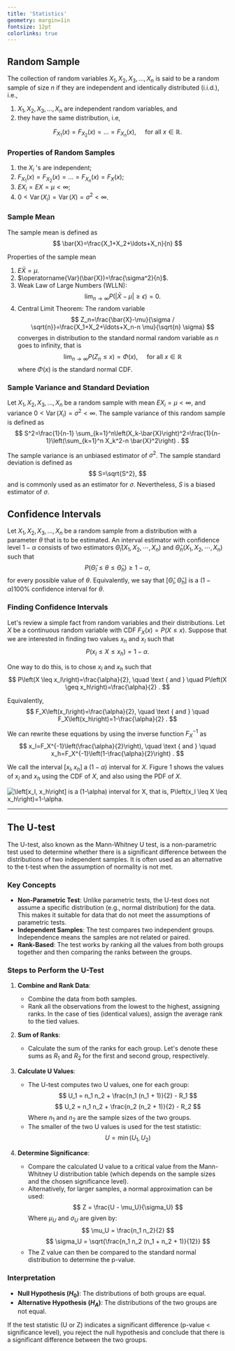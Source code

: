```yaml
---
title: 'Statistics'
geometry: margin=1in
fontsize: 12pt
colorlinks: true
---
```


## Random Sample

The collection of random variables $X_1, X_2, X_3, \ldots, X_n$ is said to be a random sample of size $n$ if they are independent and identically distributed (i.i.d.), i.e.,

1. $X_1, X_2, X_3, \ldots, X_n$ are independent random variables, and
2. they have the same distribution, i.e,

$$
F_{X_1}(x)=F_{X_2}(x)=\ldots=F_{X_n}(x), \quad \text { for all } x \in \mathbb{R} \text {. }
$$

### Properties of Random Samples

1. the $X_i$ 's are independent;
2. $F_{X_1}(x)=F_{X_2}(x)=\ldots=F_{X_n}(x)=F_X(x)$;
3. $E X_i=E X=\mu<\infty$;
4. $0<\operatorname{Var}\left(X_i\right)=\operatorname{Var}(X)=\sigma^2<\infty$.

### Sample Mean

The sample mean is defined as
$$
\bar{X}=\frac{X_1+X_2+\ldots+X_n}{n}
$$

Properties of the sample mean
1. $E \bar{X}=\mu$.
2. $\operatorname{Var}(\bar{X})=\frac{\sigma^2}{n}$.
3. Weak Law of Large Numbers (WLLN):
$$
\lim _{n \rightarrow \infty} P(|\bar{X}-\mu| \geq \epsilon)=0 .
$$
4. Central Limit Theorem: The random variable
    $$
    Z_n=\frac{\bar{X}-\mu}{\sigma / \sqrt{n}}=\frac{X_1+X_2+\ldots+X_n-n \mu}{\sqrt{n} \sigma}
    $$
    converges in distribution to the standard normal random variable as $n$ goes to infinity, that is
    $$
    \lim _{n \rightarrow \infty} P\left(Z_n \leq x\right)=\Phi(x), \quad \text { for all } x \in \mathbb{R}
    $$
    where $\Phi(x)$ is the standard normal CDF.

### Sample Variance and Standard Deviation

Let $X_1, X_2, X_3, \ldots, X_n$ be a random sample with mean $E X_i=\mu<\infty$, and variance $0<\operatorname{Var}\left(X_i\right)=\sigma^2<\infty$. The sample variance of this random sample is defined as
$$
S^2=\frac{1}{n-1} \sum_{k=1}^n\left(X_k-\bar{X}\right)^2=\frac{1}{n-1}\left(\sum_{k=1}^n X_k^2-n \bar{X}^2\right) .
$$

The sample variance is an unbiased estimator of $\sigma^2$. The sample standard deviation is defined as
$$
S=\sqrt{S^2},
$$
and is commonly used as an estimator for $\sigma$. Nevertheless, $S$ is a biased estimator of $\sigma$.

## Confidence Intervals

Let $X_1, X_2, X_3, \ldots, X_n$ be a random sample from a distribution with a parameter $\theta$ that is to be estimated. An interval estimator with confidence level $1-\alpha$ consists of two estimators $\hat{\Theta}_l\left(X_1, X_2, \cdots, X_n\right)$ and $\hat{\Theta}_h\left(X_1, X_2, \cdots, X_n\right)$ such that
$$
P\left(\hat{\Theta}_l \leq \theta \leq \hat{\Theta}_h\right) \geq 1-\alpha,
$$
for every possible value of $\theta$. Equivalently, we say that $\left[\hat{\Theta}_l, \hat{\Theta}_h\right]$ is a $(1-\alpha) 100 \%$ confidence interval for $\theta$.

### Finding Confidence Intervals

Let's review a simple fact from random variables and their distributions. Let $X$ be a continuous random variable with CDF $F_X(x)=P(X \leq x)$. Suppose that we are interested in finding two values $x_h$ and $x_l$ such that
$$
P\left(x_l \leq X \leq x_h\right)=1-\alpha .
$$

One way to do this, is to chose $x_l$ and $x_h$ such that
$$
P\left(X \leq x_l\right)=\frac{\alpha}{2}, \quad \text { and } \quad P\left(X \geq x_h\right)=\frac{\alpha}{2} .
$$

Equivalently,
$$
F_X\left(x_l\right)=\frac{\alpha}{2}, \quad \text { and } \quad F_X\left(x_h\right)=1-\frac{\alpha}{2} .
$$

We can rewrite these equations by using the inverse function $F_X^{-1}$ as
$$
x_l=F_X^{-1}\left(\frac{\alpha}{2}\right), \quad \text { and } \quad x_h=F_X^{-1}\left(1-\frac{\alpha}{2}\right) .
$$

We call the interval $\left[x_l, x_h\right]$ a $(1-\alpha)$ interval for $X$. Figure 1 shows the values of $x_l$ and $x_h$ using the CDF of $X$, and also using the PDF of $X$.

![$\left[x_l, x_h\right]$ is a $(1-\alpha)$ interval for $X$, that is, $P\left(x_l \leq X \leq x_h\right)=1-\alpha$.](https://www.probabilitycourse.com/images/chapter8/alpha-color.png)

----

## The U-test

The U-test, also known as the Mann-Whitney U test, is a non-parametric test used to determine whether there is a significant difference between the distributions of two independent samples. It is often used as an alternative to the t-test when the assumption of normality is not met.

### Key Concepts

- **Non-Parametric Test**: Unlike parametric tests, the U-test does not assume a specific distribution (e.g., normal distribution) for the data. This makes it suitable for data that do not meet the assumptions of parametric tests.
- **Independent Samples**: The test compares two independent groups. Independence means the samples are not related or paired.
- **Rank-Based**: The test works by ranking all the values from both groups together and then comparing the ranks between the groups.

### Steps to Perform the U-Test

1. **Combine and Rank Data**:
   - Combine the data from both samples.
   - Rank all the observations from the lowest to the highest, assigning ranks. In the case of ties (identical values), assign the average rank to the tied values.

2. **Sum of Ranks**:
   - Calculate the sum of the ranks for each group. Let's denote these sums as $R_1$ and $R_2$ for the first and second group, respectively.

3. **Calculate U Values**:
   - The U-test computes two U values, one for each group:
     $$
     U_1 = n_1 n_2 + \frac{n_1 (n_1 + 1)}{2} - R_1
     $$
     $$
     U_2 = n_1 n_2 + \frac{n_2 (n_2 + 1)}{2} - R_2
     $$
     Where $n_1$ and $n_2$ are the sample sizes of the two groups.
   - The smaller of the two U values is used for the test statistic:
     $$
     U = \min(U_1, U_2)
     $$

4. **Determine Significance**:
   - Compare the calculated U value to a critical value from the Mann-Whitney U distribution table (which depends on the sample sizes and the chosen significance level).
   - Alternatively, for larger samples, a normal approximation can be used:
     $$
     Z = \frac{U - \mu_U}{\sigma_U}
     $$
     Where $\mu_U$ and $\sigma_U$ are given by:
     $$
     \mu_U = \frac{n_1 n_2}{2}
     $$
     $$
     \sigma_U = \sqrt{\frac{n_1 n_2 (n_1 + n_2 + 1)}{12}}
     $$
   - The Z value can then be compared to the standard normal distribution to determine the p-value.

### Interpretation

- **Null Hypothesis $(H_0)$**: The distributions of both groups are equal.
- **Alternative Hypothesis $(H_A)$**: The distributions of the two groups are not equal.

If the test statistic (U or Z) indicates a significant difference (p-value < significance level), you reject the null hypothesis and conclude that there is a significant difference between the two groups.

